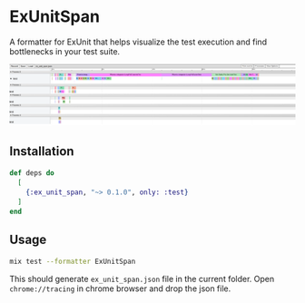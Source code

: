 # ExUnitSpan

A formatter for ExUnit that helps visualize the test execution and
find bottlenecks in your test suite.

![TRACE](https://github.com/ananthakumaran/ex_unit_span/raw/master/assets/chrome_trace.png "TRACE")

## Installation

```elixir
def deps do
  [
    {:ex_unit_span, "~> 0.1.0", only: :test}
  ]
end
```

## Usage

```bash
mix test --formatter ExUnitSpan
```

This should generate `ex_unit_span.json` file in the current
folder. Open `chrome://tracing` in chrome browser and drop the json
file.
